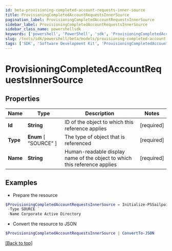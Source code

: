 ```yaml
---
id: beta-provisioning-completed-account-requests-inner-source
title: ProvisioningCompletedAccountRequestsInnerSource
pagination_label: ProvisioningCompletedAccountRequestsInnerSource
sidebar_label: ProvisioningCompletedAccountRequestsInnerSource
sidebar_class_name: powershellsdk
keywords: ['powershell', 'PowerShell', 'sdk', 'ProvisioningCompletedAccountRequestsInnerSource', 'BetaProvisioningCompletedAccountRequestsInnerSource'] 
slug: /tools/sdk/powershell/beta/models/provisioning-completed-account-requests-inner-source
tags: ['SDK', 'Software Development Kit', 'ProvisioningCompletedAccountRequestsInnerSource', 'BetaProvisioningCompletedAccountRequestsInnerSource']
---
```



# ProvisioningCompletedAccountRequestsInnerSource

## Properties

Name | Type | Description | Notes
------------ | ------------- | ------------- | -------------
**Id** | **String** | ID of the object to which this reference applies | [required]
**Type** |  **Enum** [  "SOURCE" ] | The type of object that is referenced | [required]
**Name** | **String** | Human-readable display name of the object to which this reference applies | [required]

## Examples

- Prepare the resource
```powershell
$ProvisioningCompletedAccountRequestsInnerSource = Initialize-PSSailpoint.BetaProvisioningCompletedAccountRequestsInnerSource  -Id 4e4d982dddff4267ab12f0f1e72b5a6d `
 -Type SOURCE `
 -Name Corporate Active Directory
```

- Convert the resource to JSON
```powershell
$ProvisioningCompletedAccountRequestsInnerSource | ConvertTo-JSON
```


[[Back to top]](#) 

